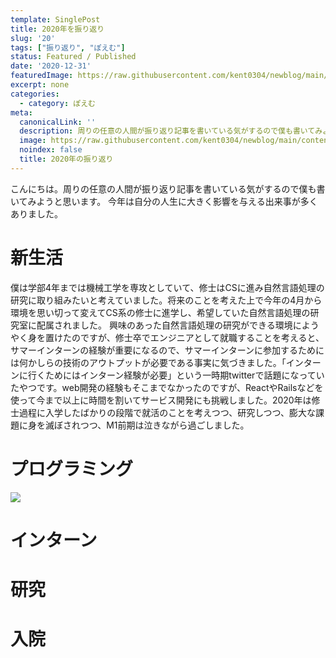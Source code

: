 ```yaml
---
template: SinglePost
title: 2020年を振り返り
slug: '20'
tags: ["振り返り", "ぽえむ"]
status: Featured / Published
date: '2020-12-31'
featuredImage: https://raw.githubusercontent.com/kent0304/newblog/main/content/posts/images/img-20/2020.jpg
excerpt: none
categories:
  - category: ぽえむ
meta:
  canonicalLink: ''
  description: 周りの任意の人間が振り返り記事を書いている気がするので僕も書いてみようと思います。
  image: https://raw.githubusercontent.com/kent0304/newblog/main/content/posts/images/img-20/2020.jpg
  noindex: false
  title: 2020年の振り返り
---
```


こんにちは。周りの任意の人間が振り返り記事を書いている気がするので僕も書いてみようと思います。
今年は自分の人生に大きく影響を与える出来事が多くありました。


# 新生活
僕は学部4年までは機械工学を専攻としていて、修士はCSに進み自然言語処理の研究に取り組みたいと考えていました。将来のことを考えた上で今年の4月から環境を思い切って変えてCS系の修士に進学し、希望していた自然言語処理の研究室に配属されました。
興味のあった自然言語処理の研究ができる環境にようやく身を置けたのですが、修士卒でエンジニアとして就職することを考えると、サマーインターンの経験が重要になるので、サマーインターンに参加するためには何かしらの技術のアウトプットが必要である事実に気づきました。「インターンに行くためにはインターン経験が必要」という一時期twitterで話題になっていたやつです。web開発の経験もそこまでなかったのですが、ReactやRailsなどを使って今まで以上に時間を割いてサービス開発にも挑戦しました。2020年は修士過程に入学したばかりの段階で就活のことを考えつつ、研究しつつ、膨大な課題に身を滅ぼされつつ、M1前期は泣きながら過ごしました。

# プログラミング
![](https://raw.githubusercontent.com/kent0304/newblog/main/content/posts/images/img-20/github.jpg)


# インターン

# 研究

# 入院

# 
